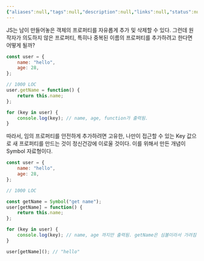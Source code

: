 ```yaml
---
{"aliases":null,"tags":null,"description":null,"links":null,"status":null,"title":"Symbol 자료형","created":"2024-12-31T23:22:11","updated":"2024-12-31T23:22:13","dg-publish":true,"permalink":"/docs/Symbol 자료형/","dgPassFrontmatter":true}
---
```



JS는 남이 만들어놓은 객체의 프로퍼티를 자유롭게 추가 및 삭제할 수 있다. 그런데 원작자가 의도하지 않은 프로퍼티, 특히나 중복된 이름의 프로퍼티를 추가하려고 한다면 어떻게 될까?

```js
const user = {
	name: "hello",
	age: 28,
};

// 1000 LOC
user.getName = function() {
	return this.name;
};

for (key in user) {
	console.log(key); // name, age, function가 출력됨.
}
```

따라서, 임의 프로퍼티를 안전하게 추가하려면 고유한, 나만이 접근할 수 있는 Key 값으로 새 프로퍼티를 만드는 것이 정신건강에 이로울 것이다. 이를 위해서 만든 개념이 Symbol 자료형이다.

```js
const user = {
	name: "hello",
	age: 28,
};

// 1000 LOC

const getName = Symbol("get name");
user[getName] = function() {
	return this.name;
};

for (key in user) {
	console.log(key); // name, age 까지만 출력됨. getName은 심볼이라서 가려짐
}

user[getName](); // "hello"
```
